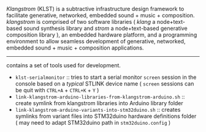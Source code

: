 *Klangstrom* (KLST) is a subtractive infrastructure design framework to facilitate generative, networked, embedded sound + music + composition. *klangstrom* is comprised of two software libraries ( *klang* a node+text-based sound synthesis library and *strom* a node+text-based generative composition library ), an embedded hardware platform, and a programming environment to allow seamless development of generative, networked, embedded sound + music + composition applications.

---

contains a set of tools used for development.

- `klst-serialmonitor` :: tries to start a serial monitor `screen` session in the console based on a *typical* STLINK device name ( `screen` sessions can be quit with `CTRL+A` + `CTRL+K` + `Y` )
- `link-klangstrom-arduino-libraries-from-klangstrom-arduino.sh` :: create symlink from klangstrom libraries into Arduino library folder
- `link-klangstrom-arduino-variants-into-stm32duino.sh` :: creates symlinks from variant files into STM32duino hardware definitions folder ( may need to adapt STM32duino path in `stm32duino.config` )
